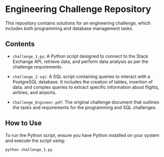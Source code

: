 # Engineering Challenge Repository

This repository contains solutions for an engineering challenge, which includes both programming and database management tasks.

## Contents

- `challenge_1.py`: A Python script designed to connect to the Stack Exchange API, retrieve data, and perform data analysis as per the challenge requirements.

- `challenge_2.sql`: A SQL script containing queries to interact with a PostgreSQL database. It includes the creation of tables, insertion of data, and complex queries to extract specific information about flights, airlines, and airports.

- `Challenge_Engineer.pdf`: The original challenge document that outlines the tasks and requirements for the programming and SQL challenges.

## How to Use

To run the Python script, ensure you have Python installed on your system and execute the script using:

```sh
python challenge_1.py
